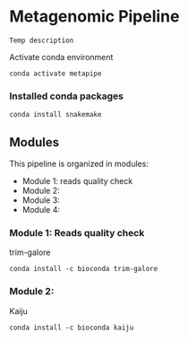 # Metagenomic Pipeline

`Temp description`

Activate conda environment
```
conda activate metapipe
```
### Installed conda packages
```
conda install snakemake
```


## Modules

This pipeline is organized in modules:
<ul>
  <li>Module 1: reads quality check</li>
  <li>Module 2:</li>
  <li>Module 3:</li>
  <li>Module 4:</li>
</ul>


### Module 1: Reads quality check
trim-galore
```
conda install -c bioconda trim-galore
```

### Module 2: 
Kaiju
```
conda install -c bioconda kaiju
```

